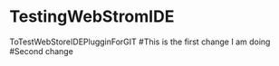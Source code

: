 # TestingWebStromIDE
ToTestWebStoreIDEPlugginForGIT
#This is the first change I am doing
#Second change